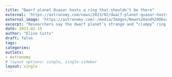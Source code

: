 ```yaml
---
title: "Dwarf planet Quaoar hosts a ring that shouldn’t be there"
external: 'https://astronomy.com/news/2023/02/dwarf-planet-quaoar-hosts-a-ring-that-shouldnt-be-there'
external_image: 'https://astronomy.com/-/media/Images/News%20and%20Observing/News/2023/02/Quaoarwithring.jpg?mw=600'
excerpt: "Researchers say the dwarf planet’s strange and “clumpy” ring should be a moon instead."
date: 2023-02-15
author: "Elise Cutts"
draft: false
tags:
categories:
outlets:
- Astronomy
# layout options: single, single-sidebar
layout: single
---
```


